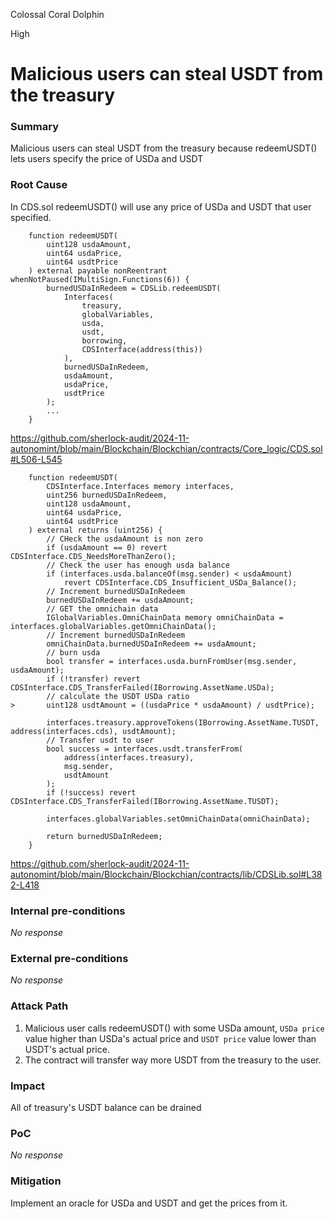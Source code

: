 Colossal Coral Dolphin

High

# Malicious users can steal USDT from the treasury

### Summary

Malicious users can steal USDT from the treasury because redeemUSDT() lets users specify the price of USDa and USDT

### Root Cause

In CDS.sol redeemUSDT() will use any price of USDa and USDT that user specified.
```solidity
    function redeemUSDT(
        uint128 usdaAmount,
        uint64 usdaPrice,
        uint64 usdtPrice
    ) external payable nonReentrant whenNotPaused(IMultiSign.Functions(6)) {
        burnedUSDaInRedeem = CDSLib.redeemUSDT(
            Interfaces(
                treasury,
                globalVariables,
                usda,
                usdt,
                borrowing,
                CDSInterface(address(this))
            ),
            burnedUSDaInRedeem,
            usdaAmount,
            usdaPrice,
            usdtPrice
        );
        ...
    }
```
https://github.com/sherlock-audit/2024-11-autonomint/blob/main/Blockchain/Blockchian/contracts/Core_logic/CDS.sol#L506-L545
```solidity
    function redeemUSDT(
        CDSInterface.Interfaces memory interfaces,
        uint256 burnedUSDaInRedeem,
        uint128 usdaAmount,
        uint64 usdaPrice,
        uint64 usdtPrice
    ) external returns (uint256) {
        // CHeck the usdaAmount is non zero
        if (usdaAmount == 0) revert CDSInterface.CDS_NeedsMoreThanZero();
        // Check the user has enough usda balance
        if (interfaces.usda.balanceOf(msg.sender) < usdaAmount)
            revert CDSInterface.CDS_Insufficient_USDa_Balance();
        // Increment burnedUSDaInRedeem
        burnedUSDaInRedeem += usdaAmount;
        // GET the omnichain data
        IGlobalVariables.OmniChainData memory omniChainData = interfaces.globalVariables.getOmniChainData();
        // Increment burnedUSDaInRedeem
        omniChainData.burnedUSDaInRedeem += usdaAmount;
        // burn usda
        bool transfer = interfaces.usda.burnFromUser(msg.sender, usdaAmount);
        if (!transfer) revert CDSInterface.CDS_TransferFailed(IBorrowing.AssetName.USDa);
        // calculate the USDT USDa ratio
>       uint128 usdtAmount = ((usdaPrice * usdaAmount) / usdtPrice);

        interfaces.treasury.approveTokens(IBorrowing.AssetName.TUSDT, address(interfaces.cds), usdtAmount);
        // Transfer usdt to user
        bool success = interfaces.usdt.transferFrom(
            address(interfaces.treasury),
            msg.sender,
            usdtAmount
        );
        if (!success) revert CDSInterface.CDS_TransferFailed(IBorrowing.AssetName.TUSDT);

        interfaces.globalVariables.setOmniChainData(omniChainData);

        return burnedUSDaInRedeem;
    }
```
https://github.com/sherlock-audit/2024-11-autonomint/blob/main/Blockchain/Blockchian/contracts/lib/CDSLib.sol#L382-L418

### Internal pre-conditions

_No response_

### External pre-conditions

_No response_

### Attack Path

1. Malicious user calls redeemUSDT() with some USDa amount, `USDa price` value higher than USDa's actual price and `USDT price` value lower than USDT's actual price.
2. The contract will transfer way more USDT from the treasury to the user.

### Impact

All of treasury's USDT balance can be drained

### PoC

_No response_

### Mitigation

Implement an oracle for USDa and USDT and get the prices from it.